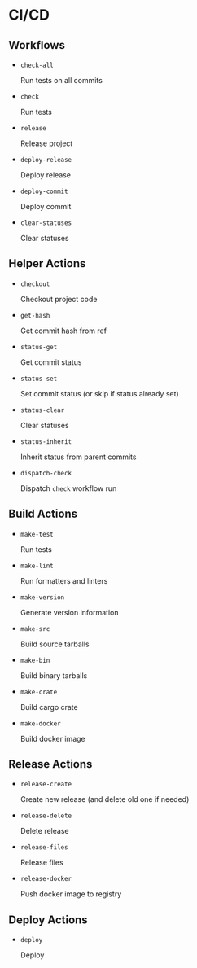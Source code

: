 CI/CD
=====


Workflows
---------

- `check-all`

  Run tests on all commits

- `check`

  Run tests

- `release`

  Release project

- `deploy-release`

  Deploy release

- `deploy-commit`

  Deploy commit

- `clear-statuses`

  Clear statuses


Helper Actions
--------------

- `checkout`

  Checkout project code

- `get-hash`

  Get commit hash from ref

- `status-get`

  Get commit status

- `status-set`

  Set commit status (or skip if status already set)

- `status-clear`

  Clear statuses

- `status-inherit`

  Inherit status from parent commits

- `dispatch-check`

  Dispatch `check` workflow run


Build Actions
-------------

- `make-test`

  Run tests

- `make-lint`

  Run formatters and linters

- `make-version`

  Generate version information

- `make-src`

  Build source tarballs

- `make-bin`

  Build binary tarballs

- `make-crate`

  Build cargo crate

- `make-docker`

  Build docker image



Release Actions
---------------

- `release-create`

  Create new release (and delete old one if needed)

- `release-delete`

  Delete release

- `release-files`

  Release files

- `release-docker`

  Push docker image to registry


Deploy Actions
--------------

- `deploy`

  Deploy
